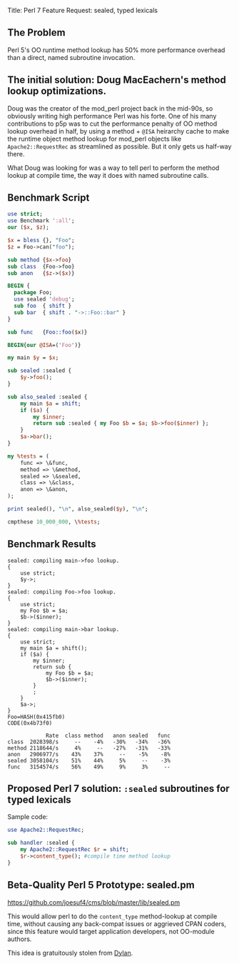 Title: Perl 7 Feature Request: sealed, typed lexicals

##  The Problem

Perl 5's OO runtime method lookup has 50% more performance overhead than a direct, named subroutine invocation.

## The initial solution: Doug MacEachern's method lookup optimizations.

Doug was the creator of the mod_perl project back in the mid-90s, so obviously writing high performance Perl was his forte.  One of his many contributions to p5p was to cut the performance penalty of OO method lookup overhead in half, by using a method + `@ISA` heirarchy cache to make the runtime object method lookup for mod_perl objects like `Apache2::RequestRec` as streamlined as possible.  But it only gets us half-way there.

What Doug was looking for was a way to tell perl to perform the method lookup at compile time, the way it does with named subroutine calls.

## Benchmark Script

```perl
use strict;
use Benchmark ':all';
our ($x, $z);

$x = bless {}, "Foo";
$z = Foo->can("foo");

sub method {$x->foo}
sub class  {Foo->foo}
sub anon   {$z->($x)}

BEGIN {
  package Foo;
  use sealed 'debug';
  sub foo  { shift }
  sub bar  { shift . "->::Foo::bar" }
}

sub func   {Foo::foo($x)}

BEGIN{our @ISA=('Foo')}

my main $y = $x;

sub sealed :sealed {
    $y->foo();
}

sub also_sealed :sealed {
    my main $a = shift;
    if ($a) {
        my $inner;
        return sub :sealed { my Foo $b = $a; $b->foo($inner) };
    }
    $a->bar();
}

my %tests = (
    func => \&func,
    method => \&method,
    sealed => \&sealed,
    class => \&class,
    anon => \&anon,
);

print sealed(), "\n", also_sealed($y), "\n";

cmpthese 10_000_000, \%tests;
```

## Benchmark Results

```
sealed: compiling main->foo lookup.
{
    use strict;
    $y->;
}
sealed: compiling Foo->foo lookup.
{
    use strict;
    my Foo $b = $a;
    $b->($inner);
}
sealed: compiling main->bar lookup.
{
    use strict;
    my main $a = shift();
    if ($a) {
        my $inner;
        return sub {
            my Foo $b = $a;
            $b->($inner);
        }
        ;
    }
    $a->;
}
Foo=HASH(0x415fb0)
CODE(0x4b73f0)

            Rate  class method   anon sealed   func
class  2028398/s     --    -4%   -30%   -34%   -36%
method 2118644/s     4%     --   -27%   -31%   -33%
anon   2906977/s    43%    37%     --    -5%    -8%
sealed 3058104/s    51%    44%     5%     --    -3%
func   3154574/s    56%    49%     9%     3%     --
```

## Proposed Perl 7 solution: `:sealed`  subroutines for typed lexicals

Sample code:

```perl
use Apache2::RequestRec;

sub handler :sealed {
	my Apache2::RequestRec $r = shift;
	$r->content_type(); #compile time method lookup
}
```

## Beta-Quality Perl 5 Prototype: sealed.pm

<https://github.com/joesuf4/cms/blob/master/lib/sealed.pm>

This would allow perl to do the `content_type` method-lookup at compile time, without causing any back-compat issues or aggrieved CPAN coders, since this feature would target application developers, not OO-module authors.

This idea is gratuitously stolen from [Dylan](https://jim.studt.net/dirm/interim-5.html).